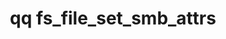 ---
category: fs
command: fs_file_set_smb_attrs
keywords: qq, qq_cli, fs_file_set_smb_attrs
optional_options:
- alternate: []
  help: File path
  name: --path
  required: false
- alternate: []
  help: File ID
  name: --id
  required: false
- alternate: []
  help: Set ARCHIVE to a boolean-like value (e.g. true, false, yes, no, 1, 0).
  name: --archive
  required: false
- alternate: []
  help: Set COMPRESSED to a boolean-like value (e.g. true, false, yes, no, 1, 0).
  name: --compressed
  required: false
- alternate: []
  help: Set HIDDEN to a boolean-like value (e.g. true, false, yes, no, 1, 0).
  name: --hidden
  required: false
- alternate: []
  help: Set NOT_CONTENT_INDEXED to a boolean-like value (e.g. true, false, yes, no,
    1, 0).
  name: --not-content-indexed
  required: false
- alternate: []
  help: Set READ_ONLY to a boolean-like value (e.g. true, false, yes, no, 1, 0).
  name: --read-only
  required: false
- alternate: []
  help: Set SYSTEM to a boolean-like value (e.g. true, false, yes, no, 1, 0).
  name: --system
  required: false
- alternate: []
  help: Set TEMPORARY to a boolean-like value (e.g. true, false, yes, no, 1, 0).
  name: --temporary
  required: false
- alternate: []
  help: Set OFFLINE to a boolean-like value (e.g. true, false, yes, no, 1, 0).
  name: --offline
  required: false
permalink: /qq-cli-command-guide/fs/fs_file_set_smb_attrs.html
positional_options: []
sidebar: qq_cli_command_reference_sidebar
summary: This section explains how to use the <code>qq fs_file_set_smb_attrs</code>
  command.
synopsis: Change SMB extended attributes on the file
title: qq fs_file_set_smb_attrs
usage: "qq fs_file_set_smb_attrs [-h] (--path PATH | --id ID) [--archive BOOL] [--compressed\
  \ BOOL] [--hidden BOOL] [--not-content-indexed BOOL]\n    [--read-only BOOL] [--system\
  \ BOOL] [--temporary BOOL] [--offline BOOL]"
zendesk_source: qq CLI Command Guide

---